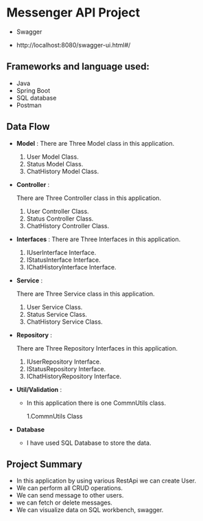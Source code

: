 # Messenger API Project
* Swagger
- http://localhost:8080/swagger-ui.html#/
## Frameworks and language used:
-  Java 
-  Spring Boot
-  SQL database
-  Postman
## Data Flow


* **Model** :
  There are Three Model class in this application.
    1. User Model Class.
    2. Status Model Class.
    3. ChatHistory Model Class.


* **Controller** :

  There are Three Controller class in this application.

    1. User Controller Class.
    2. Status Controller Class.
    3. ChatHistory Controller Class.


* **Interfaces** :
  There are Three Interfaces in this application.
    1. IUserInterface Interface.
    2. IStatusInterface Interface.
    3. IChatHistoryInterface Interface.


* **Service** :

  There are Three Service class in this application.

    1. User Service Class.
    2. Status Service Class.
    3. ChatHistory Service Class.


* **Repository** :

  There are Three Repository Interfaces in this application.

    1. IUserRepository Interface.
    2. IStatusRepository Interface.
    3. IChatHistoryRepository Interface.
    

* **Util/Validation** :
    * In this application there is one CommnUtils class.

      1.CommnUtils Class



* **Database**

    * I have used SQL Database to store the data.

## Project Summary

- In this application by using various RestApi we can create User.
- We can perform all CRUD operations.
- We can send message to other users.
- we can fetch or delete messages.
- We can visualize data on SQL workbench, swagger.




  













  
